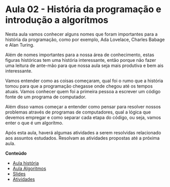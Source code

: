 # Aula 02 - História da programação e introdução a algorítmos

Nesta aula vamos conhecer alguns nomes que foram importantes para a história da programação, como por exemplo, Ada Lovelace, Charles Babage e Alan Turing.

Além de nomes importantes para a nossa área de conhecimento, estas figuras históricas tem uma história interessante, então porque não fazer uma leitura de ante-mão para que nossa aula seja mais produtiva e bem ais interessante.

Vamos entender como as coisas começaram, qual foi o rumo que a história tomou para que a programação chegasse onde chegou até os tempos atuais. Vamos conhecer quem foi a primeira pessoa a escrever um código fonte de um programa de computador.

Além disso vamos começar a entender como pensar para resolver nossos problemas através de programas de computadores, qual a lógica que devemos empregar e como separar cada etapa do código, ou seja, vamos enter o que é um algorítmo.

Após esta aula, haverá algumas atividades a serem resolvidas relacionado aos assuntos estudados. Resolvam as atividades propostas até a próxima aula.

**Conteúdo**

- [Aula história](PITCHME.md)
- [Aula Algoritmos](PITCHME.md#introdução-a-algoritmos)
- [Slides](https://gitpitch.com/thiagobitencourt/programa101?p=aulas/aula02)
- [Atividades](ATIVIDADES.md)
